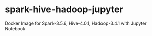 # spark-hive-hadoop-jupyter
Docker Image for Spark-3.5.6, Hive-4.0.1, Hadoop-3.4.1 with Jupyter Notebook
